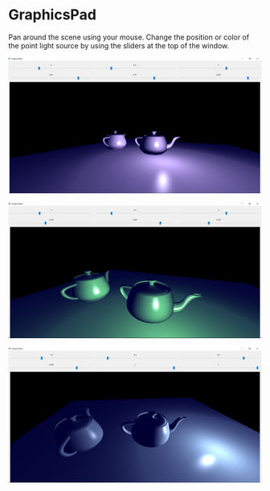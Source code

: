 # GraphicsPad

Pan around the scene using your mouse. Change the position or color of the point light source by using the sliders at the top of the window.

![](results/teapot1.PNG)

![](results/teapot2.PNG)

![](results/teapot3.PNG)
